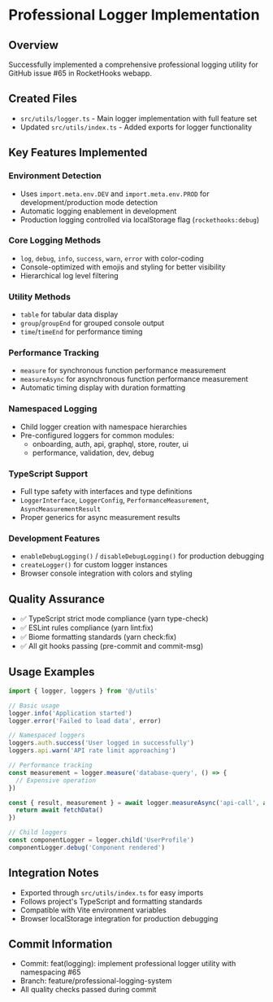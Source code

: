 # Professional Logger Implementation

## Overview
Successfully implemented a comprehensive professional logging utility for GitHub issue #65 in RocketHooks webapp.

## Created Files
- `src/utils/logger.ts` - Main logger implementation with full feature set
- Updated `src/utils/index.ts` - Added exports for logger functionality

## Key Features Implemented

### Environment Detection
- Uses `import.meta.env.DEV` and `import.meta.env.PROD` for development/production mode detection
- Automatic logging enablement in development
- Production logging controlled via localStorage flag (`rockethooks:debug`)

### Core Logging Methods
- `log`, `debug`, `info`, `success`, `warn`, `error` with color-coding
- Console-optimized with emojis and styling for better visibility
- Hierarchical log level filtering

### Utility Methods
- `table` for tabular data display
- `group`/`groupEnd` for grouped console output
- `time`/`timeEnd` for performance timing

### Performance Tracking
- `measure` for synchronous function performance measurement
- `measureAsync` for asynchronous function performance measurement
- Automatic timing display with duration formatting

### Namespaced Logging
- Child logger creation with namespace hierarchies
- Pre-configured loggers for common modules:
  - onboarding, auth, api, graphql, store, router, ui
  - performance, validation, dev, debug

### TypeScript Support
- Full type safety with interfaces and type definitions
- `LoggerInterface`, `LoggerConfig`, `PerformanceMeasurement`, `AsyncMeasurementResult`
- Proper generics for async measurement results

### Development Features
- `enableDebugLogging()` / `disableDebugLogging()` for production debugging
- `createLogger()` for custom logger instances
- Browser console integration with colors and styling

## Quality Assurance
- ✅ TypeScript strict mode compliance (yarn type-check)
- ✅ ESLint rules compliance (yarn lint:fix)
- ✅ Biome formatting standards (yarn check:fix)
- ✅ All git hooks passing (pre-commit and commit-msg)

## Usage Examples
```typescript
import { logger, loggers } from '@/utils'

// Basic usage
logger.info('Application started')
logger.error('Failed to load data', error)

// Namespaced loggers
loggers.auth.success('User logged in successfully')
loggers.api.warn('API rate limit approaching')

// Performance tracking
const measurement = logger.measure('database-query', () => {
  // Expensive operation
})

const { result, measurement } = await logger.measureAsync('api-call', async () => {
  return await fetchData()
})

// Child loggers
const componentLogger = logger.child('UserProfile')
componentLogger.debug('Component rendered')
```

## Integration Notes
- Exported through `src/utils/index.ts` for easy imports
- Follows project's TypeScript and formatting standards
- Compatible with Vite environment variables
- Browser localStorage integration for production debugging

## Commit Information
- Commit: feat(logging): implement professional logger utility with namespacing #65
- Branch: feature/professional-logging-system
- All quality checks passed during commit